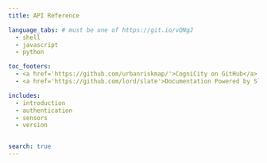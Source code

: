```yaml
---
title: API Reference

language_tabs: # must be one of https://git.io/vQNgJ
  - shell
  - javascript
  - python

toc_footers:
  - <a href='https://github.com/urbanriskmap/'>CogniCity on GitHub</a>
  - <a href='https://github.com/lord/slate'>Documentation Powered by Slate</a>

includes:
  - introduction
  - authentication
  - sensors
  - version


search: true
---
```


